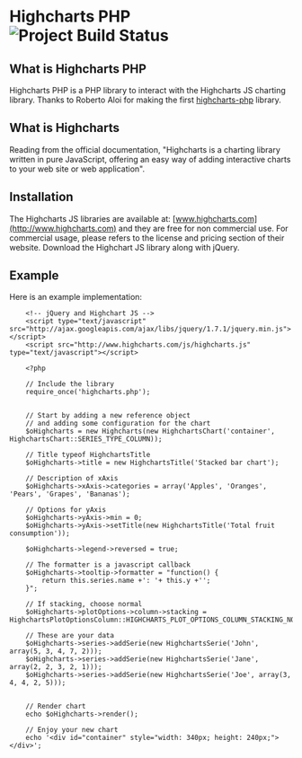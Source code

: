 Highcharts PHP ![Project Build Status](https://secure.travis-ci.org/blomman9/Highcharts-PHP.png)
======================

What is Highcharts PHP
----------------------

Highcharts PHP is a PHP library to interact with the Highcharts JS charting library. Thanks to Roberto Aloi for making the first [highcharts-php](https://bitbucket.org/roberto.aloi/highcharts-php/) library.

What is Highcharts
------------------

Reading from the official documentation, "Highcharts is a charting library written in pure JavaScript, offering an easy way of adding interactive charts to your web site or web application".

Installation
------------

The Highcharts JS libraries are available at: [www.highcharts.com](http://www.highcharts.com) and they are free for non commercial use. For commercial usage, please refers to the license and pricing section of their website. Download the Highchart JS library along with jQuery.

Example
-------

Here is an example implementation:

        <!-- jQuery and Highchart JS -->
        <script type="text/javascript" src="http://ajax.googleapis.com/ajax/libs/jquery/1.7.1/jquery.min.js"></script>
        <script src="http://www.highcharts.com/js/highcharts.js" type="text/javascript"></script>

        <?php

        // Include the library
        require_once('highcharts.php');


        // Start by adding a new reference object
        // and adding some configuration for the chart
        $oHighcharts = new Highcharts(new HighchartsChart('container', HighchartsChart::SERIES_TYPE_COLUMN));

        // Title typeof HighchartsTitle
        $oHighcharts->title = new HighchartsTitle('Stacked bar chart');

        // Description of xAxis
        $oHighcharts->xAxis->categories = array('Apples', 'Oranges', 'Pears', 'Grapes', 'Bananas');

        // Options for yAxis
        $oHighcharts->yAxis->min = 0;
        $oHighcharts->yAxis->setTitle(new HighchartsTitle('Total fruit consumption'));

        $oHighcharts->legend->reversed = true;

        // The formatter is a javascript callback
        $oHighcharts->tooltip->formatter = "function() {
            return this.series.name +': '+ this.y +'';
        }";

        // If stacking, choose normal
        $oHighcharts->plotOptions->column->stacking = HighchartsPlotOptionsColumn::HIGHCHARTS_PLOT_OPTIONS_COLUMN_STACKING_NORMAL;

        // These are your data
        $oHighcharts->series->addSerie(new HighchartsSerie('John', array(5, 3, 4, 7, 2)));
        $oHighcharts->series->addSerie(new HighchartsSerie('Jane', array(2, 2, 3, 2, 1)));
        $oHighcharts->series->addSerie(new HighchartsSerie('Joe', array(3, 4, 4, 2, 5)));


        // Render chart
        echo $oHighcharts->render();

        // Enjoy your new chart
        echo '<div id="container" style="width: 340px; height: 240px;"> </div>';